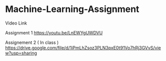 # Machine-Learning-Assignment

Video Link 

Assignment 1
https://youtu.be/LnEWYgUWDVU

Assignement 2 ( In class )
https://drive.google.com/file/d/1iPmLhZsoz3PLN3pxE0t91Vo7hRj3GVvS/view?usp=sharing 
